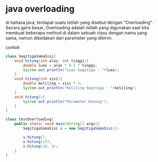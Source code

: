 # java overloading

di bahasa java, terdapat suatu istilah yang disebut dengan "Overloading". Secara garis besar, Overloading adalah istilah yang digunakan saat kita membuat beberapa method di dalam sebuah class dengan nama yang sama, namun dibedakan dari parameter yang dikirim.

contoh
```java
class SegitigaSamaSisi{
    void hitung(int alas, int tinggi){
        double luas = alas * 0.5 * tinggi;
        System.out,println("Luas Segitiga : "+luas);
    }
    void hitung(int sisi){
        double keliling = sisi * 3;
        System.out,println("Keliling Segitiga : "+keliling);
    }
    void hitung(){
        System.out.println("Parameter Kosong");
    }
}

class testOverloading{
    public static void main(String[] args){
        SegitigaSamaSisi s = new SegitigaSamaSisi();

        s.hitung();
        s.hitung(15);
        s.hitung(10, 5);
    }
}
```
